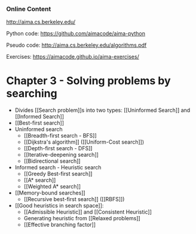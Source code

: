 ### Online Content
http://aima.cs.berkeley.edu/

Python code:
https://github.com/aimacode/aima-python

Pseudo code:
http://aima.cs.berkeley.edu/algorithms.pdf

Exercises:
https://aimacode.github.io/aima-exercises/
# Chapter 3 - Solving problems by searching

- Divides [[Search problem]]s into two types: [[Uninformed Search]] and [[Informed Search]]
- [[Best-first search]]
- Uninformed search
	- [[Breadth-first search - BFS]]
	- [[Dijkstra's algorithm]] ([[Uniform-Cost search]])
	- [[Depth-first search - DFS]]
	- [[Iterative-deepening search]]
	- [[Bidirectional search]]
- Informed search - Heuristic search
	- [[Greedy Best-first search]]
	- [[A* search]]
	- [[Weighted A* search]]
- [[Memory-bound searches]]
	- [[Recursive best-first search]] ([[RBFS]])
- [[Good heuristics in search space]]:
	- [[Admissible Heuristic]] and [[Consistent Heuristic]]
	- Generating heuristic from [[Relaxed problems]]
	- [[Effective branching factor]]